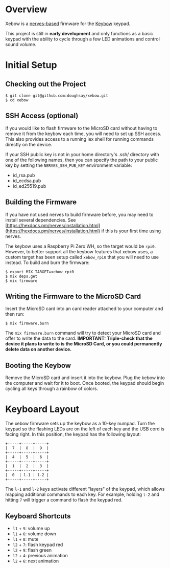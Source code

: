 # Overview

Xebow is a [nerves-based](https://nerves-project.org/) firmware for the [Keybow](https://shop.pimoroni.com/products/keybow?variant=21246333190227) keypad.

This project is still in **early development** and only functions as a basic keypad with the ability to cycle through a few LED animations and control sound volume.

# Initial Setup

## Checking out the Project

    $ git clone git@github.com:doughsay/xebow.git
    $ cd xebow

## SSH Access (optional)

If you would like to flash firmware to the MicroSD card without having to remove it from the keybow each time, you will need to set up SSH access.  This also provides access to a running iex shell for running commands directly on the device.

If your SSH public key is not in your home directory's .ssh/ directory with one of the following names, then you can specify the path to your public key by setting the `NERVES_SSH_PUB_KEY` environment variable:

- id_rsa.pub
- id_ecdsa.pub
- id_ed25519.pub

## Building the Firmware

If you have not used nerves to build firmware before, you may need to install several dependencies.  See [https://hexdocs.pm/nerves/installation.html](https://hexdocs.pm/nerves/installation.html) if this is your first time using nerves.

The keybow uses a Raspberry Pi Zero WH, so the target would be `rpi0`.  However, to better support all the keybow features that xebow uses, a custom target has been setup called `xebow_rpi0` that you will need to use instead.  To build and burn the firmware:

    $ export MIX_TARGET=xebow_rpi0
    $ mix deps.get
    $ mix firmware

## Writing the Firmware to the MicroSD Card

Insert the MicroSD card into an card reader attached to your computer and then run:

    $ mix firmware.burn

The `mix firmware.burn` command will try to detect your MicroSD card and offer to write the data to the card.  **IMPORTANT: Triple-check that the device it plans to write to is the MicroSD Card, or you could permanently delete data on another device.**

## Booting the Keybow

Remove the MicroSD card and insert it into the keybow.  Plug the kebow into the computer and wait for it to boot.  Once booted, the keypad should begin cycling all keys through a rainbow of colors.

# Keyboard Layout

The xebow firmware sets up the keybow as a 10-key numpad.  Turn the keypad so the flashing LEDs are on the left of each key and the USB cord is facing right.  In this position, the keypad has the following layout:

```
+-----+-----+-----+
|  7  |  8  |  9  |
+-----+-----+-----+
|  4  |  5  |  6  |
+-----+-----+-----+
|  1  |  2  |  3  |
+-----+-----+-----+
|  0  | l-1 | l-2 |
+-----+-----+-----+
```

The `l-1` and `l-2` keys activate different "layers" of the keypad, which allows mapping additional commands to each key.  For example, holding `l-2` and hitting `7` will trigger a command to flash the keypad red.

## Keyboard Shortcuts

- `l1` + `9`: volume up
- `l1` + `6`: volume down
- `l1` + `8`: mute
- `l2` + `7`: flash keypad red
- `l2` + `9`: flash green
- `l2` + `4`: previous animation
- `l2` + `6`: next animation
